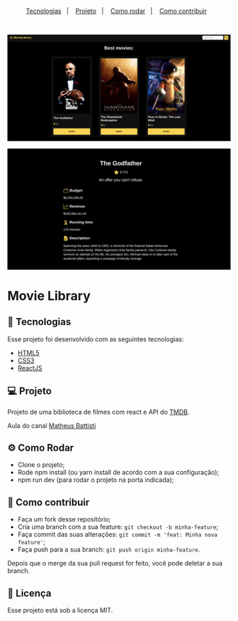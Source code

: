 <p align="center">
  <a href="#-tecnologias">Tecnologias</a>&nbsp;&nbsp;&nbsp;|&nbsp;&nbsp;&nbsp;
  <a href="#-projeto">Projeto</a>&nbsp;&nbsp;&nbsp;|&nbsp;&nbsp;&nbsp;
  <a href="#-como-rodar">Como rodar</a>&nbsp;&nbsp;&nbsp;|&nbsp;&nbsp;&nbsp;
  <a href="#-como-contribuir">Como contribuir</a>&nbsp;&nbsp;&nbsp;
  </p>

<br>

<p align="center">
  <img alt="" src=".github/image1.png">
</p>
<p align="center">
  <img alt="" src=".github/image2.png">
</p>

# Movie Library

## 🚀 Tecnologias

Esse projeto foi desenvolvido com as seguintes tecnologias:

- [HTML5](https://developer.mozilla.org/pt-BR/docs/Web/HTML)
- [CSS3](https://developer.mozilla.org/pt-BR/docs/Web/CSS)
- [ReactJS](https://reactjs.org/)

## 💻 Projeto

Projeto de uma biblioteca de filmes com react e API do [TMDB](https://www.themoviedb.org/?language=pt-BR).

Aula do canal [Matheus Battisti](https://www.youtube.com/watch?v=XqxUHVVO7-U&t=244s)

## ⚙️ Como Rodar

- Clone o projeto;
- Rode npm install (ou yarn install de acordo com a sua configuração);
- npm run dev (para rodar o projeto na porta indicada);

## 🤔 Como contribuir

- Faça um fork desse repositório;
- Cria uma branch com a sua feature: `git checkout -b minha-feature`;
- Faça commit das suas alterações: `git commit -m 'feat: Minha nova feature'`;
- Faça push para a sua branch: `git push origin minha-feature`.

Depois que o merge da sua pull request for feito, você pode deletar a sua branch.

## 📝 Licença

Esse projeto está sob a licença MIT.